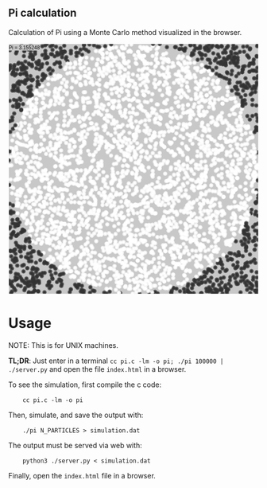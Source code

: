 Pi calculation
--------------

Calculation of Pi using a Monte Carlo method visualized in the browser.

![Pi](pi.png)


Usage
=====

NOTE: This is for UNIX machines.

**TL;DR**: Just enter in a terminal `cc pi.c -lm -o pi; ./pi 100000 | ./server.py` and open the file `index.html` in a browser.

To see the simulation, first compile the c code:

        cc pi.c -lm -o pi
        
Then, simulate, and save the output with:

        ./pi N_PARTICLES > simulation.dat
        
The output must be served via web with:

        python3 ./server.py < simulation.dat
        
Finally, open the `index.html` file in a browser.
        
 
